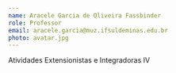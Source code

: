 ```yaml
---
name: Aracele Garcia de Oliveira Fassbinder
role: Professor
email: aracele.garcia@muz.ifsuldeminas.edu.br
photo: avatar.jpg
---
```


Atividades Extensionistas e Integradoras IV

